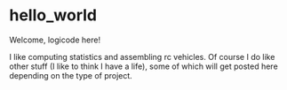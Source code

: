 # hello_world

Welcome, logicode here!

I like computing statistics and assembling rc vehicles. Of course I do like other stuff (I like to think I have a life), some of which will get posted here depending on the type of project.
